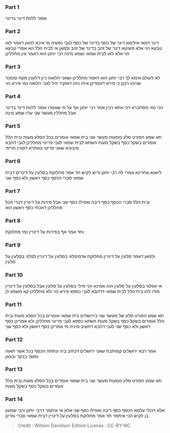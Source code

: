 
### Part 1
אסור ללוות דינר בדינר

### Part 2
דינר דמאי אילימא דינר של כסף בדינר של כסף לגבי נפשיה מי איכא למאן דאמר לאו טבעא הוי אלא פשיטא דינר של זהב בדינר של זהב ולמאן אי לבית הלל הא אמרי טבעא הוי אלא לאו לבית שמאי ושמע מינה רבי יוחנן הוא דאמר אין מחללינן

### Part 3
לא לעולם אימא לך רבי יוחנן הוא דאמר מחללינן ושאני הלואה כיון דלענין מקח וממכר שויוהו רבנן כי פירא דאמרינן איהו ניהו דאוקיר וזיל לגבי הלואה נמי פירא הוי

### Part 4
הכי נמי מסתברא דכי אתא רבין אמר רבי יוחנן אף על פי שאמרו אסור ללוות דינר בדינר אבל מחללין מעשר שני עליו שמע מינה

### Part 5
תא שמע הפורט סלע ממעות מעשר שני בית שמאי אומרים בכל הסלע מעות ובית הלל אומרים בשקל כסף בשקל מעות השתא לבית שמאי לגבי פריטי מחללינן לגבי דהבא מיבעיא שאני פריטי באתרא דסגיין חריפי

### Part 6
לישנא אחרינא אמרי לה רבי יוחנן וריש לקיש חד אמר מחלוקת בסלעין על דינרים דבית שמאי סברי הכסף כסף ראשון ולא כסף שני

### Part 7
ובית הלל סברי הכסף כסף ריבה ואפילו כסף שני אבל פירות על דינרין דברי הכל מחללינן דאכתי כסף ראשון הוא

### Part 8
וחד אמר אף בפירות על דינרין נמי מחלוקת

### Part 9
ולמאן דאמר סלעין על דינרין מחלוקת אדמיפלגי בסלעין על דינרין לפלגי בסלעין על סלעין

### Part 10
אי אפלגי בסלעין על סלעין הוה אמינא הני מילי בסלעין על סלעין אבל בסלעין על דינרין מודו להו בית הלל לבית שמאי דדהבא לגבי כספא פירא הוי ולא מחללינן קא משמע לן

### Part 11
תא שמע הפורט סלע של מעשר שני בירושלים בית שמאי אומרים בכל הסלע מעות ובית הלל אומרים בשקל כסף בשקל מעות השתא כספא לגבי פריטי מחללינן ולא אמרינן כסף ראשון ולא כסף שני לגבי דהבא דחשיב מיניה מי אמרינן כסף ראשון ולא כסף שני

### Part 12
אמר רבא ירושלים קמותבת שאני ירושלים דכתיב ביה ונתתה הכסף בכל אשר תאוה נפשך בבקר ובצאן

### Part 13
תא שמע הפורט סלע ממעות מעשר שני בית שמאי אומרים בכל הסלע מעות ובית הלל אומרים בשקל כסף בשקל מעות

### Part 14
אלא דכולי עלמא הכסף כסף ריבה ואפילו כסף שני אלא אי איתמר דרבי יוחנן ורבי שמעון בן לקיש הכי איתמר חד אמר מחלוקת בסלעין על דינרין דבית שמאי סברי גזרינן

>Credit : William Davidson Edition
>License : CC-BY-NC